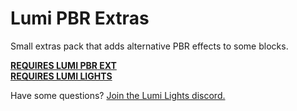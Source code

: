 # Lumi PBR Extras

Small extras pack that adds alternative PBR effects to some blocks.

**[REQUIRES LUMI PBR EXT](https://github.com/spiralhalo/LumiPBRExt)**<br>
**[REQUIRES LUMI LIGHTS](https://github.com/spiralhalo/LumiLights)**

Have some questions? [Join the Lumi Lights discord.](https://discord.gg/qcyBfhxkgk)

